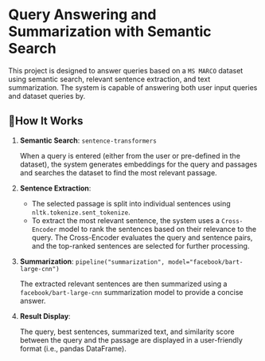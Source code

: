 # Query Answering and Summarization with Semantic Search
This project is designed to answer queries based on a `MS MARCO` dataset using semantic search, relevant sentence extraction, and text summarization. The system is capable of answering both user input queries and dataset queries by.

## 🧸How It Works
1. **Semantic Search**: `sentence-transformers`

    When a query is entered (either from the user or pre-defined in the dataset), the system generates embeddings for the query and passages and searches the dataset to find the most relevant passage.

2. **Sentence Extraction**: 
    - The selected passage is split into individual sentences using `nltk.tokenize.sent_tokenize`.
    - To extract the most relevant sentence, the system uses a `Cross-Encoder` model to rank the sentences based on their relevance to the query. The Cross-Encoder evaluates the query and sentence pairs, and the top-ranked sentences are selected for further processing.

3. **Summarization**: `pipeline("summarization", model="facebook/bart-large-cnn")`

    The extracted relevant sentences are then summarized using a `facebook/bart-large-cnn` summarization model to provide a concise answer.

4. **Result Display**: 
    
    The query, best sentences, summarized text, and similarity score between the query and the passage are displayed in a user-friendly format (i.e., pandas DataFrame).
